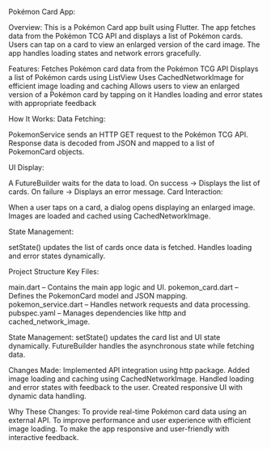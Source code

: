 Pokémon Card App:

Overview:
This is a Pokémon Card app built using Flutter. The app fetches data from the Pokémon TCG API and displays a list of Pokémon cards. Users can tap on a card to view an enlarged version of the card image. The app handles loading states and network errors gracefully.

Features:
Fetches Pokémon card data from the Pokémon TCG API
Displays a list of Pokémon cards using ListView
Uses CachedNetworkImage for efficient image loading and caching
Allows users to view an enlarged version of a Pokémon card by tapping on it
Handles loading and error states with appropriate feedback

How It Works:
Data Fetching:

PokemonService sends an HTTP GET request to the Pokémon TCG API.
Response data is decoded from JSON and mapped to a list of PokemonCard objects.

UI Display:

A FutureBuilder waits for the data to load.
On success → Displays the list of cards.
On failure → Displays an error message.
Card Interaction:

When a user taps on a card, a dialog opens displaying an enlarged image.
Images are loaded and cached using CachedNetworkImage.

State Management:

setState() updates the list of cards once data is fetched.
Handles loading and error states dynamically.

Project Structure
Key Files:

main.dart – Contains the main app logic and UI.
pokemon_card.dart – Defines the PokemonCard model and JSON mapping.
pokemon_service.dart – Handles network requests and data processing.
pubspec.yaml – Manages dependencies like http and cached_network_image.

State Management:
setState() updates the card list and UI state dynamically.
FutureBuilder handles the asynchronous state while fetching data.

Changes Made:
Implemented API integration using http package.
Added image loading and caching using CachedNetworkImage.
Handled loading and error states with feedback to the user.
Created responsive UI with dynamic data handling.

Why These Changes:
To provide real-time Pokémon card data using an external API.
To improve performance and user experience with efficient image loading.
To make the app responsive and user-friendly with interactive feedback.
